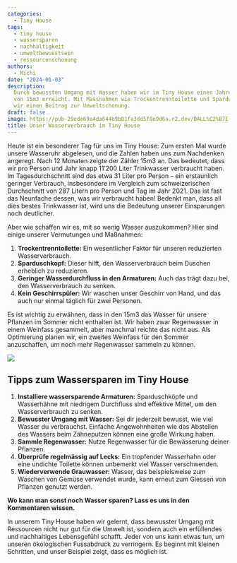 ```yaml
---
categories:
  - Tiny House
tags:
  - tiny house
  - wassersparen
  - nachhaltigkeit
  - umweltbewusstsein
  - ressourcenschonung
authors:
  - Michi
date: "2024-01-03"
description:
  Durch bewussten Umgang mit Wasser haben wir im Tiny House einen Jahresverbrauch
  von 15m3 erreicht. Mit Massnahmen wie Trockentrenntoilette und Sparduschkopf leisten
  wir einen Beitrag zur Umweltschonung.
draft: false
image: https://pub-29ede69a4da644b9b81fa3dd5f8e9d6a.r2.dev/DALL%C2%B7E-2024-01-03-20.42.09-An-illustrative-and-evocative-teaser-image-for-a-blog-post-about-water-consumption-in-a-tiny-house.-The-image-should-depict-a-tiny-house-surrounded-by.webp
title: Unser Wasserverbrauch im Tiny House
---
```


Heute ist ein besonderer Tag für uns im Tiny House: Zum ersten Mal wurde
unsere Wasseruhr abgelesen, und die Zahlen haben uns zum Nachdenken angeregt.
Nach 12 Monaten zeigte der Zähler 15m3 an. Das bedeutet, dass wir pro Person
und Jahr knapp 11’200 Liter Trinkwasser verbraucht haben. Im Tagesdurchschnitt
sind das etwa 31 Liter pro Person – ein erstaunlich geringer Verbrauch,
insbesondere im Vergleich zum schweizerischen Durchschnitt von 287 Litern pro
Person und Tag im Jahr 2021. Das ist fast das Neunfache dessen, was wir
verbraucht haben! Bedenkt man, dass all dies bestes Trinkwasser ist, wird uns
die Bedeutung unserer Einsparungen noch deutlicher.

Aber wie schaffen wir es, mit so wenig Wasser auszukommen? Hier sind einige
unserer Vermutungen und Maßnahmen:

1. **Trockentrenntoilette:** Ein wesentlicher Faktor für unseren reduzierten Wasserverbrauch.
2. **Sparduschkopf:** Dieser hilft, den Wasserverbrauch beim Duschen erheblich zu reduzieren.
3. **Geringer Wasserdurchfluss in den Armaturen:** Auch das trägt dazu bei, den Wasserverbrauch zu senken.
4. **Kein Geschirrspüler:** Wir waschen unser Geschirr von Hand, und das auch nur einmal täglich für zwei Personen.

Es ist wichtig zu erwähnen, dass in den 15m3 das Wasser für unsere Pflanzen im
Sommer nicht enthalten ist. Wir haben zwar Regenwasser in einem Weinfass
gesammelt, aber manchmal reichte das nicht aus. Als Optimierung planen wir,
ein zweites Weinfass für den Sommer anzuschaffen, um noch mehr Regenwasser
sammeln zu können.

![]({IMAGE_PATH}/20230317_174618.webp)

## Tipps zum Wassersparen im Tiny House

1. **Installiere wassersparende Armaturen:** Sparduschköpfe und Wasserhähne mit niedrigem Durchfluss sind effektive Mittel, um den Wasserverbrauch zu senken.
2. **Bewusster Umgang mit Wasser:** Sei dir jederzeit bewusst, wie viel Wasser du verbrauchst. Einfache Angewohnheiten wie das Abstellen des Wassers beim Zähneputzen können eine große Wirkung haben.
3. **Sammle Regenwasser:** Nutze Regenwasser für die Bewässerung deiner Pflanzen.
4. **Überprüfe regelmässig auf Lecks:** Ein tropfender Wasserhahn oder eine undichte Toilette können unbemerkt viel Wasser verschwenden.
5. **Wiederverwende Grauwasser:** Wasser, das beispielsweise zum Waschen von Gemüse verwendet wurde, kann erneut zum Giessen von Pflanzen genutzt werden.

**Wo kann man sonst noch Wasser sparen? Lass es uns in den Kommentaren
wissen.**

In unserem Tiny House haben wir gelernt, dass bewusster Umgang mit Ressourcen
nicht nur gut für die Umwelt ist, sondern auch ein erfüllendes und
nachhaltiges Lebensgefühl schafft. Jeder von uns kann etwas tun, um unseren
ökologischen Fussabdruck zu verringern. Es beginnt mit kleinen Schritten, und
unser Beispiel zeigt, dass es möglich ist.
